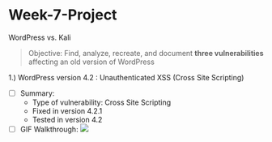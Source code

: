 # Week-7-Project
WordPress vs. Kali
> Objective: Find, analyze, recreate, and document **three vulnerabilities** affecting an old version of WordPress

1.) WordPress version 4.2 : Unauthenticated XSS (Cross Site Scripting)
- [ ] Summary:
   - Type of vulnerability: Cross Site Scripting
   - Fixed in version 4.2.1
   - Tested in version 4.2
- [ ] GIF Walkthrough:
![](file:///Users/martinrocha/Documents/XSS-1.gif)
